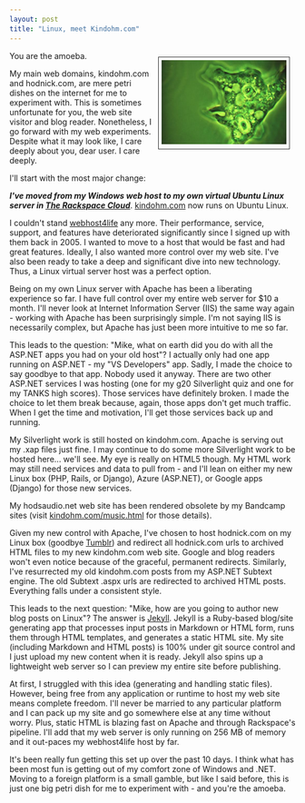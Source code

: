 ```yaml
---
layout: post
title: "Linux, meet Kindohm.com"
---
```


<p><span style="float: right;margin: 10px;border: solid 1px #333;"> <img src="/hodsmedia/amoeba17.jpg" style="margin: 5px; width: 220px;" alt="amoeba"/></span> You are the amoeba.</p>
  
<p>My main web domains, kindohm.com and hodnick.com, are mere petri dishes on the internet for me to experiment with. This is sometimes unfortunate for you, the web site visitor and blog reader. Nonetheless, I go forward with my web experiments. Despite what it may look like, I care deeply about you, dear user. I care deeply.</p>
  
<p>I'll start with the most major change:</p>
  
<p><em><strong>I've moved from my Windows web host to my own virtual Ubuntu Linux server in  <a href="http://rackspacecloud.com">The Rackspace Cloud</a></strong></em>. <a href="http://kindohm.com">kindohm.com</a> now runs on Ubuntu Linux.</p>
   
<p>I couldn't stand <a href="http://webhost4life.com">webhost4life</a> any more.  Their performance, service, support, and features have deteriorated significantly since I signed up with them back in 2005. I wanted to move to a host that would be fast and had great features. Ideally, I also wanted more control over my web site. I've also been ready to take a deep and significant dive into new technology. Thus, a Linux virtual server host was a perfect option.</p>
  
<p>Being on my own Linux server with Apache has been a liberating experience so far. I have full control over my entire web server for $10 a month. I'll never look at Internet Information Server (IIS) the same way again - working with Apache has been surprisingly simple. I'm not saying IIS is  necessarily complex, but Apache has just been more intuitive to me so far.</p>
  
<p>This leads to the question: "Mike, what on earth did you do with all the ASP.NET apps you had on your old host"?  I actually only had one app running on ASP.NET - my "VS Developers" app. Sadly, I made the choice to say goodbye to that app. Nobody used it anyway. There are two other ASP.NET  services I was hosting (one for my g20 Silverlight quiz and one for my TANKS high scores). Those services have definitely broken. I made the choice to let them break because, again, those apps don't get much traffic. When I get the time and motivation, I'll get those services back up and running.</p>
  
<p>My Silverlight work is still hosted on kindohm.com. Apache is serving out my .xap files just fine. I may continue to do some more Silverlight work to be hosted here... we'll see. My eye is really on HTML5 though. My HTML work may still need services and data to pull from - and I'll lean on either my new Linux box (PHP, Rails, or Django), Azure (ASP.NET), or Google apps (Django) for those new services.</p>
  
<p>My hodsaudio.net web site has been rendered obsolete by my Bandcamp sites  (visit <a href="http://kindohm.com/music.html">kindohm.com/music.html</a> for those details).</p>
  
<p>Given my new control with Apache, I've chosen to host hodnick.com on my Linux box  (goodbye <a href="http://tumblr.com">Tumblr</a>) and redirect all hodnick.com urls to archived HTML files to my new kindohm.com web site. Google and blog readers won't even notice because of the graceful, permanent  redirects. Similarly, I've resurrected my old kindohm.com posts from my ASP.NET Subtext engine. The old Subtext .aspx urls are redirected to archived HTML posts. Everything falls under a consistent style.</p>
  
<p>This leads to the next question: "Mike, how are you going to author new blog posts on Linux"? The answer is <a href="http://github.com/mojombo/jekyll">Jekyll</a>. Jekyll is a Ruby-based blog/site generating app that processes input posts in Markdown or HTML form, runs them through HTML templates, and generates a static HTML site. My site (including Markdown and HTML posts) is 100% under git source control and I just upload my new content  when it is ready. Jekyll also spins up a lightweight web server so I can preview my entire site before publishing.</p>
  
<p>At first, I struggled with this idea (generating and handling static files). However, being free from any application or runtime to host my web site means complete freedom. I'll never be married to any particular platform and I can pack up my site and go somewhere else at any time without worry. Plus, static HTML is blazing fast on Apache and through Rackspace's pipeline. I'll add that my web server is only running on 256 MB  of memory and it out-paces my webhost4life host by far.</p>
  
<p>It's been really fun getting this set up over the past 10 days. I think what has been most fun is getting out of my comfort zone of Windows and .NET. Moving to a foreign platform is a small gamble, but like I said before, this is just one big petri dish for me to experiment with - and you're the amoeba.</p>
   
